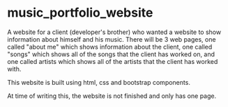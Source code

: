 # music_portfolio_website
A website for a client (developer's brother) who wanted a website to show information about himself and his music.
There will be 3 web pages, one called "about me" which shows information about the client, one called "songs" which shows all of the songs that the client has worked on, and one called artists which shows all of the artists that the client has worked with.

This website is built using html, css and bootstrap components.

At time of writing this, the website is not finished and only has one page.
